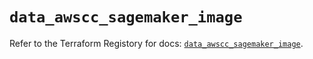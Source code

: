 # `data_awscc_sagemaker_image`

Refer to the Terraform Registory for docs: [`data_awscc_sagemaker_image`](https://registry.terraform.io/providers/hashicorp/awscc/0.70.0/docs/data-sources/sagemaker_image).
